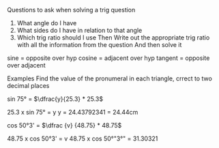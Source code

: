 Questions to ask when solving a trig question
1. What angle do I have
2. What sides do I have in relation to that angle
3. Which trig ratio should I use
Then
Write out the appropriate trig ratio with all the information from the question
And then solve it

sine = opposite over hyp
cosine = adjacent over hyp
tangent = opposite over adjacent

Examples
Find the value of the pronumeral in each triangle, crrect to two decimal places

sin 75° = $\dfrac{y}{25.3} * 25.3$

25.3 x sin 75° = y
							y = 24.43792341
							= 24.44cm

cos 50°3' = $\dfrac {v} {48.75} * 48.75$

48.75 x cos 50°3' = v
48.75 x cos 50°"3°" = 31.30321


